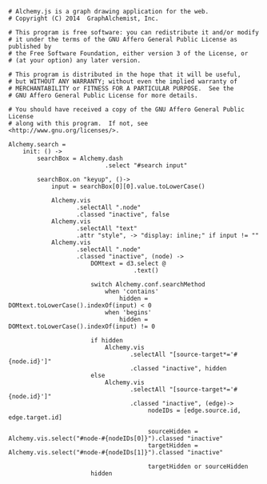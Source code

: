     # Alchemy.js is a graph drawing application for the web.
    # Copyright (C) 2014  GraphAlchemist, Inc.

    # This program is free software: you can redistribute it and/or modify
    # it under the terms of the GNU Affero General Public License as published by
    # the Free Software Foundation, either version 3 of the License, or
    # (at your option) any later version.

    # This program is distributed in the hope that it will be useful,
    # but WITHOUT ANY WARRANTY; without even the implied warranty of
    # MERCHANTABILITY or FITNESS FOR A PARTICULAR PURPOSE.  See the
    # GNU Affero General Public License for more details.

    # You should have received a copy of the GNU Affero General Public License
    # along with this program.  If not, see <http://www.gnu.org/licenses/>.

    Alchemy.search = 
        init: () ->
            searchBox = Alchemy.dash
                               .select "#search input"

            searchBox.on "keyup", ()->
                input = searchBox[0][0].value.toLowerCase()

                Alchemy.vis
                       .selectAll ".node"
                       .classed "inactive", false
                Alchemy.vis
                       .selectAll "text"
                       .attr "style", -> "display: inline;" if input != ""
                Alchemy.vis
                       .selectAll ".node"
                       .classed "inactive", (node) ->
                           DOMtext = d3.select @
                                       .text()
       
                           switch Alchemy.conf.searchMethod
                               when 'contains'
                                   hidden = DOMtext.toLowerCase().indexOf(input) < 0
                               when 'begins'
                                   hidden = DOMtext.toLowerCase().indexOf(input) != 0
       
                           if hidden
                               Alchemy.vis
                                      .selectAll "[source-target*='#{node.id}']"
                                      .classed "inactive", hidden
                           else
                               Alchemy.vis
                                      .selectAll "[source-target*='#{node.id}']"
                                      .classed "inactive", (edge)-> 
                                           nodeIDs = [edge.source.id, edge.target.id]
                                           
                                           sourceHidden = Alchemy.vis.select("#node-#{nodeIDs[0]}").classed "inactive"
                                           targetHidden = Alchemy.vis.select("#node-#{nodeIDs[1]}").classed "inactive"
                                           
                                           targetHidden or sourceHidden
                           hidden